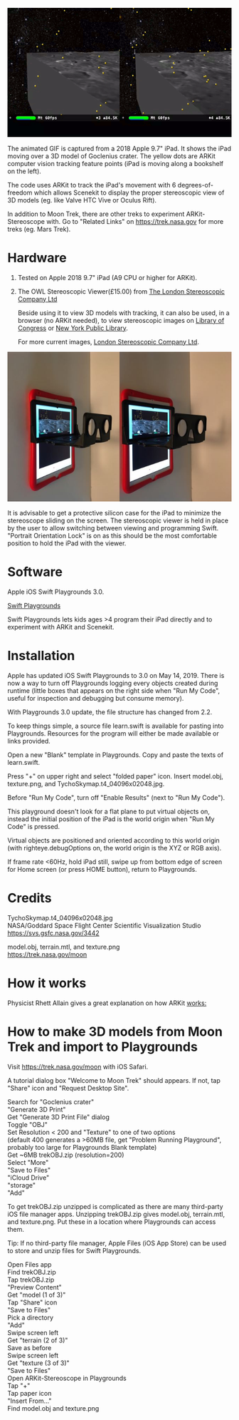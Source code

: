 ![](goclenius.gif)

The animated GIF is captured from a 2018 Apple 9.7" iPad. It shows the iPad moving over a 3D model of Goclenius crater. The yellow dots are ARKit computer vision tracking feature points (iPad is moving along a bookshelf on the left).

The code uses ARKit to track the iPad's movement with 6 degrees-of-freedom which allows Scenekit to display the proper stereoscopic view of 3D models (eg. like Valve HTC Vive or Oculus Rift).

In addition to Moon Trek, there are other treks to experiment ARKit-Stereoscope with. Go to "Related Links" on https://trek.nasa.gov for more treks (eg. Mars Trek).

# Hardware

1. Tested on Apple 2018 9.7" iPad (A9 CPU or higher for ARKit).

2. The OWL Stereoscopic Viewer(£15.00) from [The London Stereoscopic Company Ltd](https://www.londonstereo.com/)

   Beside using it to view 3D models with tracking, it can also be used, in a browser (no ARKit needed), to view stereoscopic images on [Library of Congress](http://www.loc.gov/pictures/collection/stereo/) or [New York Public Library](https://stereo.nypl.org/).

   For more current images, [London Stereoscopic Company Ltd](https://www.londonstereo.com/3-D-gallery1.html).
   
<img src="owl-viewer.jpg" width="640">

It is advisable to get a protective silicon case for the iPad to minimize the stereoscope sliding on the screen. The stereoscopic viewer is held in place by the user to allow switching between viewing and programming Swift. "Portrait Orientation Lock" is on as this should be the most comfortable position to hold the iPad with the viewer.

# Software

Apple iOS Swift Playgrounds 3.0.

[Swift Playgrounds](https://www.apple.com/ca/swift/playgrounds/)

Swift Playgrounds lets kids ages >4 program their iPad directly and to experiment with ARKit and Scenekit.

# Installation

Apple has updated iOS Swift Playgrounds to 3.0 on May 14, 2019. There is now a way to turn off Playgrounds logging every objects created during runtime (little boxes that appears on the right side when "Run My Code", useful for inspection and debugging but consume memory).

With Playgrounds 3.0 update, the file structure has changed from 2.2.

To keep things simple, a source file learn.swift is available for pasting into Playgrounds. Resources for the program will either be made available or links provided.

Open a new "Blank" template in Playgrounds. Copy and paste the texts of learn.swift.

Press "+" on upper right and select "folded paper" icon. Insert model.obj, texture.png, and TychoSkymap.t4_04096x02048.jpg.

Before "Run My Code", turn off "Enable Results" (next to "Run My Code").

This playground doesn't look for a flat plane to put virtual objects on, instead the initial position of the iPad is the world origin when "Run My Code" is pressed.

Virtual objects are positioned and oriented according to this world origin (with righteye.debugOptions on, the world origin is the XYZ or RGB axis).

If frame rate <60Hz, hold iPad still, swipe up from bottom edge of screen for Home screen (or press HOME button), return to Playgrounds.

# Credits
 
 TychoSkymap.t4_04096x02048.jpg<br>
 NASA/Goddard Space Flight Center Scientific Visualization Studio<br>
 https://svs.gsfc.nasa.gov/3442<br>
 
 model.obj, terrain.mtl, and texture.png<br>
 https://trek.nasa.gov/moon<br>

# How it works

Physicist Rhett Allain gives a great explanation on how ARKit [works:](https://www.youtube.com/watch?v=Zf5XffYzvJ8)

# How to make 3D models from Moon Trek and import to Playgrounds

Visit https://trek.nasa.gov/moon with iOS Safari.

A tutorial dialog box "Welcome to Moon Trek" should appears. If not, tap "Share" icon and "Request Desktop Site".

Search for "Goclenius crater"<br>
"Generate 3D Print"<br>
Get "Generate 3D Print File" dialog<br>
Toggle "OBJ"<br>
Set Resolution < 200 and "Texture" to one of two options<br>
(default 400 generates a >60MB file, get "Problem Running Playground", probably too large for Playgrounds Blank template)<br>
Get ~6MB trekOBJ.zip (resolution=200)<br>
Select "More"<br>
"Save to Files"<br>
"iCloud Drive"<br>
"storage"<br>
"Add"

To get trekOBJ.zip unzipped is complicated as there are many third-party iOS file manager apps.
Unzipping trekOBJ.zip gives model.obj, terrain.mtl, and texture.png. Put these in a location where Playgrounds can access them.

Tip: If no third-party file manager, Apple Files (iOS App Store) can be used to store and unzip files for Swift Playgrounds.

Open Files app<br>
Find trekOBJ.zip<br>
Tap trekOBJ.zip<br>
"Preview Content"<br>
Get "model (1 of 3)"<br>
Tap "Share" icon<br>
"Save to Files"<br>
Pick a directory<br>
"Add"<br>
Swipe screen left<br>
Get "terrain (2 of 3)"<br>
Save as before<br>
Swipe screen left<br>
Get "texture (3 of 3)"<br>
"Save to Files"<br>
Open ARKit-Stereoscope in Playgrounds<br>
Tap "+"<br>
Tap paper icon<br>
"Insert From..."<br>
Find model.obj and texture.png<br>

